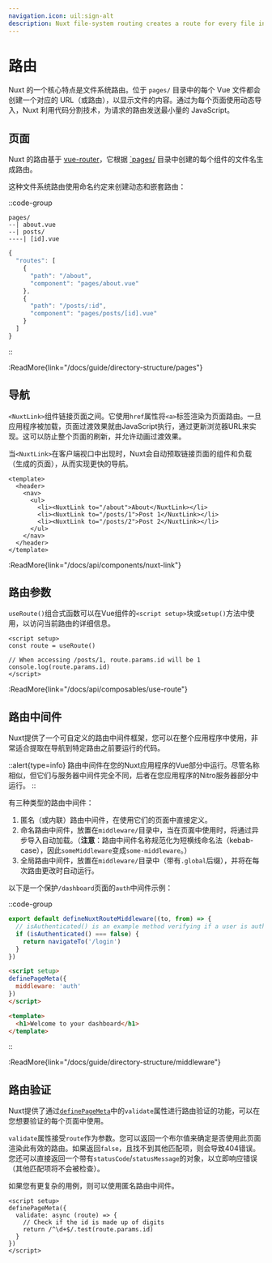 ```yaml
---
navigation.icon: uil:sign-alt
description: Nuxt file-system routing creates a route for every file in the pages/ directory.
---
```

# 路由

Nuxt 的一个核心特点是文件系统路由。位于 `pages/` 目录中的每个 Vue 文件都会创建一个对应的 URL（或路由），以显示文件的内容。通过为每个页面使用动态导入，Nuxt 利用代码分割技术，为请求的路由发送最小量的 JavaScript。

## 页面

Nuxt 的路由基于 [vue-router](https://router.vuejs.org/)，它根据 [`pages/](/guide/directory-structure/pages) 目录中创建的每个组件的文件名生成路由。

这种文件系统路由使用命名约定来创建动态和嵌套路由：

::code-group

```text [pages/ directory]
pages/
--| about.vue
--| posts/
----| [id].vue
```

```js [Generated Router file]
{
  "routes": [
    {
      "path": "/about",
      "component": "pages/about.vue"
    },
    {
      "path": "/posts/:id",
      "component": "pages/posts/[id].vue"
    }
  ]
}
```

::

:ReadMore{link="/docs/guide/directory-structure/pages"}

## 导航

`<NuxtLink>`组件链接页面之间。它使用`href`属性将`<a>`标签渲染为页面路由。一旦应用程序被加载，页面过渡效果就由JavaScript执行，通过更新浏览器URL来实现。这可以防止整个页面的刷新，并允许动画过渡效果。

当`<NuxtLink>`在客户端视口中出现时，Nuxt会自动预取链接页面的组件和负载（生成的页面），从而实现更快的导航。

```vue [pages/app.vue]
<template>
  <header>
    <nav>
      <ul>
        <li><NuxtLink to="/about">About</NuxtLink></li>
        <li><NuxtLink to="/posts/1">Post 1</NuxtLink></li>
        <li><NuxtLink to="/posts/2">Post 2</NuxtLink></li>
      </ul>
    </nav>
  </header>
</template>
```

:ReadMore{link="/docs/api/components/nuxt-link"}

## 路由参数

`useRoute()`组合式函数可以在Vue组件的`<script setup>`块或`setup()`方法中使用，以访问当前路由的详细信息。

```vue [pages/post/[id].vue]
<script setup>
const route = useRoute()

// When accessing /posts/1, route.params.id will be 1
console.log(route.params.id)
</script>
```

:ReadMore{link="/docs/api/composables/use-route"}

## 路由中间件

Nuxt提供了一个可自定义的路由中间件框架，您可以在整个应用程序中使用，非常适合提取在导航到特定路由之前要运行的代码。

::alert{type=info}
路由中间件在您的Nuxt应用程序的Vue部分中运行。尽管名称相似，但它们与服务器中间件完全不同，后者在您应用程序的Nitro服务器部分中运行。
::

有三种类型的路由中间件：

1. 匿名（或内联）路由中间件，在使用它们的页面中直接定义。
2. 命名路由中间件，放置在`middleware/`目录中，当在页面中使用时，将通过异步导入自动加载。（**注意**：路由中间件名称规范化为短横线命名法（kebab-case），因此`someMiddleware`变成`some-middleware`。）
3. 全局路由中间件，放置在`middleware/`目录中（带有`.global`后缀），并将在每次路由更改时自动运行。

以下是一个保护`/dashboard`页面的`auth`中间件示例：

::code-group

```ts [middleware/auth.ts]
export default defineNuxtRouteMiddleware((to, from) => {
  // isAuthenticated() is an example method verifying if a user is authenticated
  if (isAuthenticated() === false) {
    return navigateTo('/login')
  }
})
```

```html [pages/dashboard.vue]
<script setup>
definePageMeta({
  middleware: 'auth'
})
</script>

<template>
  <h1>Welcome to your dashboard</h1>
</template>
```

::

:ReadMore{link="/docs/guide/directory-structure/middleware"}

## 路由验证

Nuxt提供了通过[`definePageMeta`](/api/utils/define-page-meta)中的`validate`属性进行路由验证的功能，可以在您想要验证的每个页面中使用。

`validate`属性接受`route`作为参数。您可以返回一个布尔值来确定是否使用此页面渲染此有效的路由。如果返回`false`，且找不到其他匹配项，则会导致404错误。您还可以直接返回一个带有`statusCode`/`statusMessage`的对象，以立即响应错误（其他匹配项将不会被检查）。

如果您有更复杂的用例，则可以使用匿名路由中间件。

```vue [pages/post/[id].vue]
<script setup>
definePageMeta({
  validate: async (route) => {
    // Check if the id is made up of digits
    return /^\d+$/.test(route.params.id)
  }
})
</script>
```
